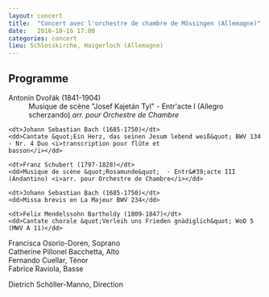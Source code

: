 ```yaml
---
layout: concert
title:  "Concert avec l'orchestre de chambre de Mössingen (Allemagne)"
date:   2016-10-16 17:00
categories: concert
lieu: Schlosskirche, Haigerloch (Allemagne)
---
```


## Programme

<dl>
    <dt>Antonín Dvořák (1841-1904)</dt>
    <dd>Musique de scène &quot;Josef Kajetán Tyl&quot; - Entr&#39;acte I (Allegro scherzando) <i>arr. pour Orchestre de
    Chambre</i></dd>

    <dt>Johann Sebastian Bach (1685-1750)</dt>
    <dd>Cantate &quot;Ein Herz, das seinen Jesum lebend weiß&quot; BWV 134 - Nr. 4 Duo <i>transcription pour flûte et
    basson</i></dd>
    
    <dt>Franz Schubert (1797-1828)</dt>
    <dd>Musique de scène &quot;Rosamunde&quot;  - Entr&#39;acte III (Andantino) <i>arr. pour Orchestre de Chambre</i></dd>
    
    <dt>Johann Sebastian Bach (1685-1750)</dt>
    <dd>Missa brevis en La Majeur BWV 234</dd>
    
    <dt>Felix Mendelssohn Bartholdy (1809-1847)</dt>
    <dd>Cantate chorale &quot;Verleih uns Frieden gnädiglich&quot; WoO 5 (MWV A 11)</dd>
</dl>


Francisca Osorio-Doren, Soprano  
Catherine Pillonel Bacchetta, Alto  
Fernando Cuellar, Ténor  
Fabrice Raviola, Basse

Dietrich Schöller-Manno, Direction

